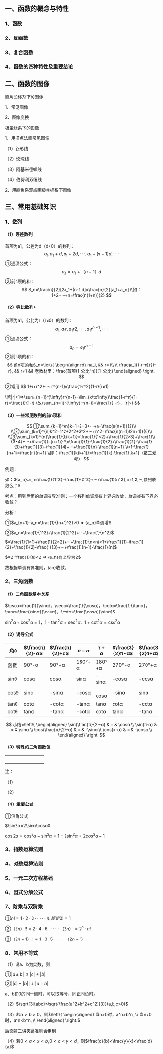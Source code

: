 



## 一、函数的概念与特性

### 1、函数



### 2、反函数



### 3、复合函数

### 4、函数的四种特性及重要结论



## 二、函数的图像

直角坐标系下的图像

1、常见图像

2、图像变换



极坐标系下的图像

1、用描点法画常见图像

（1）心形线

（2）玫瑰线

（3）阿基米德螺线

（4）伯努利双纽线



2、用直角系观点画极坐标系下图像



## 三、常用基础知识

### 1、数列

#### （1）**等差数列**

首项为a1，公差为d（d≠0）的数列：
$$
a_1,a_1+d,a_1+2d,···,a_1+(n-1)d,···
$$
①通项公式：
$$
a_n=a_1+（n-1）d
$$
②前n项的和：
$$
S_n=\frac{n}{2}[2a_1+(n-1)d]=\frac{n}{2}[a_1+a_n]
\\如：1+2+···+n=\frac{n(1+n)}{2}
$$



#### （2）**等比数列**:star:

首项为a1，公比为r（r≠0）的数列：
$$
a_1,a_1r,a_1r2,···,a_1r^{n-1},···
$$
①通项公式：
$$
a_n=a_1r^{n-1}
$$
②前n项的和：
$$
前n项的和S_n=\left\{
\begin{aligned}
na_1, && r=1\\
\\
\frac{a_1(1-r^n)}{1-r}, && r≠1 && 老教材里：\frac{首项(1-公比^n)}{1-公比}
\end{aligned}
\right.
$$


②常用
$$
1+r+r^2+···+r^{n-1}=\frac{1-r^2}{1-r}(r≠1)

\\若|r|<1⇒\sum_{n=1}^{\infty}r^{n-1}=\lim_{x\to\infty}\frac{1-r^n}{1-r}=\frac{1}{1-r}
\\故\sum_{n=1}^{\infty}r^{n-1}=\frac{1}{1-r}，|r|<1
$$

#### （3）一些常见数列的前n项和

$$
①\sum_{k=1}^{n}k=1+2+3+···+n=\frac{n(n+1)}{2}\\
\\②\sum_{k=1}^{n}k^2=1^2+2^2+3^2+···+n^2=\frac{n(n+1)(2n+1)}{6}\\
\\③\sum_{k=1}^{n}\frac{1}{k(k+1)}=\frac{1}{1×2}+\frac{1}{2×3}+\frac{1}\\{3×4}+···+\frac{1}{n(n+1)}
\\=\frac{1}{1}-\frac{1}{2}+\frac{1}{2}-\frac{1}{3}+\frac{1}{3}-\frac{1}{4}+···+\frac{1}{n}-\frac{1}{n+1}
\\=1-\frac{1}{n+1}=\frac{n}{n+1}
\\即：\frac{1}{k(k+1)}=\frac{1}{k}-\frac{1}{k+1}（数三爱考）
$$

例题：

如：${a_n}:a_n=\frac{1}{1^2}+\frac{1}{2^2}+···+\frac{1}{n^2},n=1,2,···,数列收敛么？$

考点：用到后面的单调有界准则：一个数列单调增有上界必收敛，单调减有下界必收敛？

分析：

①$a_{n+1}-a_n=\frac{1}{(n+1)^2}>0 ⇒ {a_n}单调增$

②$a_n=\frac{1}{1^2}+\frac{1}{2^2}+···+\frac{1}{n^2}$

$=\frac{1}{1×1}+\frac{1}{2×2}+···+\frac{1}{n×n}<1+\frac{1}{1}-\frac{1}{2}+\frac{1}{2}-\frac{1}{3}+···+\frac{1}{n-1}-\frac{1}{n}$

$=2-\frac{1}{n}<2 ⇒ {a_n}有上界为2$

故根据单调有界准则，{an}收敛。



### 2、三角函数

#### （1）三角函数基本关系

$\cscα=\frac{1}{\sinα}，\secα=\frac{1}{\cosα}，\cotα=\frac{1}{\tanα}，\tanα=\frac{\sinα}{\cosα}，\cotα=\frac{\cosα}{\sinα}$

$\sin^2α+\cos^2α=1，1+\tan^2α=\sec^2α，1+\cot^2α=\csc^2α$



#### （2）诱导公式

| 角θ  | $\frac{π}{2}-α$ | $\frac{π}{2}+α$ | $π-α$  | $π+α$  | $\frac{3}{2}π-α$ | $\frac{3}{2}π+α$ | $2π-α$ |
| ---- | --------------- | --------------- | ------ | ------ | ---------------- | ---------------- | ------ |
| 函数 | 90°-α           | 90°+α           | 180°-α | 180°+α | 270°-α           | 270°+α           | 360°-α |
| sinθ | cosα            | cosα            | sinα   | -sinα  | -cosα            | -cosα            | -sinα  |
| cosθ | sinα            | -sinα           | -cosα  | -cosα  | -sinα            | sinα             | cosα   |
| tanθ | cotα            | -cotα           | -tanα  | tanα   | cotα             | -cotα            | -tanα  |
| cotθ | tanα            | -tanα           | -cotα  | cotα   | tanα             | -tanα            | -cotα  |

$$
小结=\left\{
\begin{aligned}
\sin(\frac{π}{2}-α)  & = & \cosα \\
\sin(π-α)  & = & \sinα \\
\cos(\frac{π}{2}-α)  & = & -\sinα \\
\cos(π-α)  & = & -\cosα \\
\end{aligned}
\right.
$$



#### （3）特殊的三角函数值

|      |      |      |      |      |      |      |      |
| ---- | ---- | ---- | ---- | ---- | ---- | ---- | ---- |
|      |      |      |      |      |      |      |      |
|      |      |      |      |      |      |      |      |
|      |      |      |      |      |      |      |      |
|      |      |      |      |      |      |      |      |

注：

（1）

（2）



#### （4）重要公式

①倍角公式

$\sin2α=2\sinα\cosα$

$\cos2α=\cos^2α-\sin^2α=1-2\sin^2α=2cos^2α-1$



### 3、指数运算法则





### 4、对数运算法则



### 5、一元二次方程基础







### 6、因式分解公式





### 7、阶乘与双阶乘

①$n!=1·2·3·····n,规定0!=1$

②$（2n）!!=2·4·6·····（2n）=2^n·n!$

③$（2n-1）!!=1·3·5·····（2n-1）$



### 8、常用不等式

（1）设a、b为实数，则

①$|a±b|≤|a|+|b|$

②$\big||a|-|b|\big|≤|a-b|$

a、b在0的同一侧时，可以取等号，同正同负时。



（2）$\sqrt[3]{abc}≤\sqrt{\frac{a^2+b^2+c^2}{3}}(a,b,c>0)$



（3）若$a>b>0$，则$\left\{
\begin{aligned}
当n>0时，a^n>b^n, \\
当n<0时，a^n<b^n, \\
\end{aligned}
\right.$

后面第二讲夹逼准则会用到



（4）若$0<a<x<b,0<c<y<d$，则$\frac{c}{b}<\frac{y}{x}<\frac{d}{a}$





